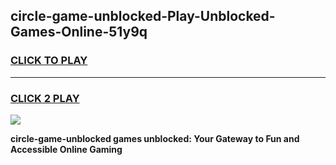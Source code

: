 
## circle-game-unblocked-Play-Unblocked-Games-Online-51y9q
<h3>
<a href="https://premium76.site?title=circle-game-unblocked&ref=25A">CLICK TO PLAY</a></h3>
<hr>

<h3>
<a href="https://premium76.site?title=circle-game-unblocked&ref=25A">CLICK 2 PLAY</a>
  
</h3>

<a href="https://premium76.site?title=circle-game-unblocked&ref=25A"><img src="https://clearcache.store/games.png"></a>


**circle-game-unblocked games unblocked: Your Gateway to Fun and Accessible Online Gaming**
